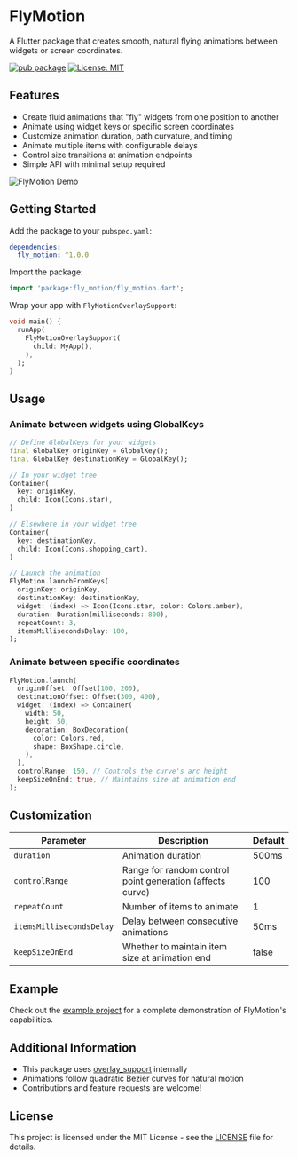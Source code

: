 <!--
This README describes the package. If you publish this package to pub.dev,
this README's contents appear on the landing page for your package.

For information about how to write a good package README, see the guide for
[writing package pages](https://dart.dev/tools/pub/writing-package-pages).

For general information about developing packages, see the Dart guide for
[creating packages](https://dart.dev/guides/libraries/create-packages)
and the Flutter guide for
[developing packages and plugins](https://flutter.dev/to/develop-packages).
-->

# FlyMotion

A Flutter package that creates smooth, natural flying animations between widgets or screen coordinates.

[![pub package](https://img.shields.io/pub/v/fly_motion.svg)](https://pub.dev/packages/fly_motion)
[![License: MIT](https://img.shields.io/badge/License-MIT-yellow.svg)](https://opensource.org/licenses/MIT)

## Features

- Create fluid animations that "fly" widgets from one position to another
- Animate using widget keys or specific screen coordinates
- Customize animation duration, path curvature, and timing
- Animate multiple items with configurable delays
- Control size transitions at animation endpoints
- Simple API with minimal setup required

![FlyMotion Demo](https://raw.githubusercontent.com/yourusername/fly_motion/main/example/assets/demo.gif)

## Getting Started

Add the package to your `pubspec.yaml`:

```yaml
dependencies:
  fly_motion: ^1.0.0
```

Import the package:

```dart
import 'package:fly_motion/fly_motion.dart';
```

Wrap your app with `FlyMotionOverlaySupport`:

```dart
void main() {
  runApp(
    FlyMotionOverlaySupport(
      child: MyApp(),
    ),
  );
}
```

## Usage

### Animate between widgets using GlobalKeys

```dart
// Define GlobalKeys for your widgets
final GlobalKey originKey = GlobalKey();
final GlobalKey destinationKey = GlobalKey();

// In your widget tree
Container(
  key: originKey,
  child: Icon(Icons.star),
)

// Elsewhere in your widget tree
Container(
  key: destinationKey,
  child: Icon(Icons.shopping_cart),
)

// Launch the animation
FlyMotion.launchFromKeys(
  originKey: originKey,
  destinationKey: destinationKey,
  widget: (index) => Icon(Icons.star, color: Colors.amber),
  duration: Duration(milliseconds: 800),
  repeatCount: 3,
  itemsMillisecondsDelay: 100,
);
```

### Animate between specific coordinates

```dart
FlyMotion.launch(
  originOffset: Offset(100, 200),
  destinationOffset: Offset(300, 400),
  widget: (index) => Container(
    width: 50,
    height: 50,
    decoration: BoxDecoration(
      color: Colors.red,
      shape: BoxShape.circle,
    ),
  ),
  controlRange: 150, // Controls the curve's arc height
  keepSizeOnEnd: true, // Maintains size at animation end
);
```

## Customization

| Parameter                | Description                                               | Default |
| ------------------------ | --------------------------------------------------------- | ------- |
| `duration`               | Animation duration                                        | 500ms   |
| `controlRange`           | Range for random control point generation (affects curve) | 100     |
| `repeatCount`            | Number of items to animate                                | 1       |
| `itemsMillisecondsDelay` | Delay between consecutive animations                      | 50ms    |
| `keepSizeOnEnd`          | Whether to maintain item size at animation end            | false   |

## Example

Check out the [example project](https://github.com/yourusername/fly_motion/tree/main/example) for a complete demonstration of FlyMotion's capabilities.

## Additional Information

- This package uses [overlay_support](https://pub.dev/packages/overlay_support) internally
- Animations follow quadratic Bezier curves for natural motion
- Contributions and feature requests are welcome!

## License

This project is licensed under the MIT License - see the [LICENSE](LICENSE) file for details.
